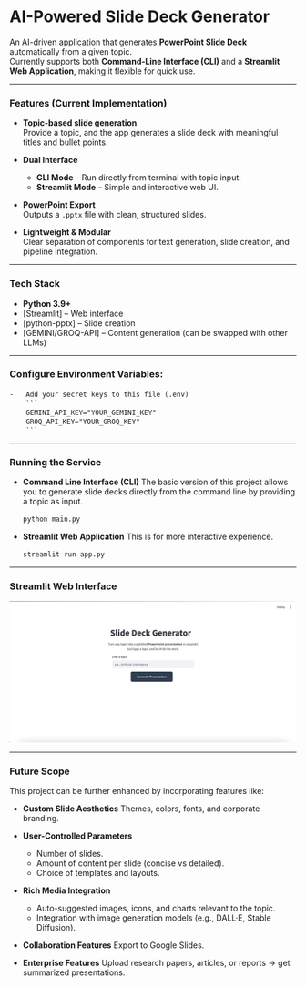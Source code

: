 # AI-Powered Slide Deck Generator

An AI-driven application that generates **PowerPoint Slide Deck** automatically from a given topic.  
Currently supports both **Command-Line Interface (CLI)** and a **Streamlit Web Application**, making it flexible for quick use.

---

### Features (Current Implementation)

- **Topic-based slide generation**  
  Provide a topic, and the app generates a slide deck with meaningful titles and bullet points.

- **Dual Interface**  
  - **CLI Mode** – Run directly from terminal with topic input.  
  - **Streamlit Mode** – Simple and interactive web UI.

- **PowerPoint Export**  
  Outputs a `.pptx` file with clean, structured slides.

- **Lightweight & Modular**  
  Clear separation of components for text generation, slide creation, and pipeline integration.

---

### Tech Stack

- **Python 3.9+**
- [Streamlit] – Web interface
- [python-pptx] – Slide creation
- [GEMINI/GROQ-API] – Content generation (can be swapped with other LLMs)

---

### Configure Environment Variables:
    -   Add your secret keys to this file (.env)
        ```
        GEMINI_API_KEY="YOUR_GEMINI_KEY"
        GROQ_API_KEY="YOUR_GROQ_KEY"
        ```

---

### Running the Service

- **Command Line Interface (CLI)**
    The basic version of this project allows you to generate slide decks directly from the command line by providing a topic as input.

    ```bash
    python main.py
    ```

- **Streamlit Web Application**
    This is for more interactive experience.

    ```bash
    streamlit run app.py
    ```

---

### Streamlit Web Interface

![Streamlit UI](images/streamlit_ui_1.png)

---

### Future Scope

This project can be further enhanced by incorporating features like:

- **Custom Slide Aesthetics**
  Themes, colors, fonts, and corporate branding.

- **User-Controlled Parameters**
  - Number of slides.
  - Amount of content per slide (concise vs detailed).
  - Choice of templates and layouts.

- **Rich Media Integration**
  - Auto-suggested images, icons, and charts relevant to the topic.
  - Integration with image generation models (e.g., DALL·E, Stable Diffusion).

- **Collaboration Features**
  Export to Google Slides.

- **Enterprise Features**
  Upload research papers, articles, or reports → get summarized presentations.